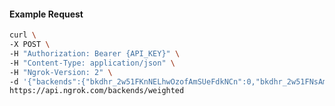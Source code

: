 <!-- Code generated for API Clients. DO NOT EDIT. -->

#### Example Request

```bash
curl \
-X POST \
-H "Authorization: Bearer {API_KEY}" \
-H "Content-Type: application/json" \
-H "Ngrok-Version: 2" \
-d '{"backends":{"bkdhr_2w51FKnNELhwOzofAmSUeFdkNCn":0,"bkdhr_2w51FNsAmqtVgIqyPX1esyCwujz":1},"description":"acme weighted","metadata":"{\"environment\": \"staging\"}"}' \
https://api.ngrok.com/backends/weighted
```
